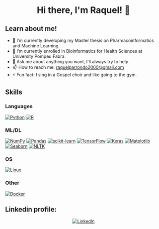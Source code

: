 <h1 align="center">Hi there, I'm Raquel! 👋


## Learn about me!

- 🔭 I’m currently developing my Master thesis on Pharmacoinformatics and Machine Learning.  
- 🌱 I’m currently enrolled in Bioinformatics for Health Sciences at University Pompeu Fabra.
- 💬 Ask me about anything you want, I'll always try to help.
- 📫 How to reach me: raquelparrondo2000@gmail.com
- ⚡ Fun fact: I sing in a Gospel choir and like going to the gym.

## Skills

### Languages
[![Python](https://img.shields.io/badge/Python-3776AB?style=for-the-badge&logo=python&logoColor=white)](https://www.python.org/)
[![R](https://img.shields.io/badge/R-276DC3?style=for-the-badge&logo=r&logoColor=white)](https://www.r-project.org/)


### ML/DL
[![NumPy](https://img.shields.io/badge/NumPy-013243?style=for-the-badge&logo=numpy&logoColor=white)](https://numpy.org/)
[![Pandas](https://img.shields.io/badge/Pandas-150458?style=for-the-badge&logo=pandas&logoColor=white)](https://pandas.pydata.org/)
[![scikit-learn](https://img.shields.io/badge/scikit--learn-F7931E?style=for-the-badge&logo=scikit-learn&logoColor=white)](https://scikit-learn.org/)
[![TensorFlow](https://img.shields.io/badge/TensorFlow-FF6F00?style=for-the-badge&logo=tensorflow&logoColor=white)](https://www.tensorflow.org/)
[![Keras](https://img.shields.io/badge/Keras-D00000?style=for-the-badge&logo=keras&logoColor=white)](https://keras.io/)
[![Matplotlib](https://img.shields.io/badge/Matplotlib-EE4C2C?style=for-the-badge&logo=matplotlib&logoColor=white)](https://matplotlib.org/)
[![Seaborn](https://img.shields.io/badge/Seaborn-3776AB?style=for-the-badge&logo=seaborn&logoColor=white)](https://seaborn.pydata.org/)
[![NLTK](https://img.shields.io/badge/NLTK-41A48D?style=for-the-badge&logo=nltk&logoColor=white)](https://www.nltk.org/)


### OS
[![Linux](https://img.shields.io/badge/Linux-FCC624?style=for-the-badge&logo=linux&logoColor=black)](https://www.linux.org/)


### Other
[![Docker](https://img.shields.io/badge/Docker-2496ED?style=for-the-badge&logo=docker&logoColor=white)](https://www.docker.com/)


## Linkedin profile:

<p align="center">
    <a href="https://www.linkedin.com/in/raquelparrondo/">
  <a href="https://www.linkedin.com/in/raquelparrondo/"><img src="https://img.shields.io/badge/LinkedIn-Raquel-blue?style=flat-square&logo=linkedin" alt="LinkedIn" href="https://www.linkedin.com/in/raquelparrondo/"></a>
  </br>
</p>
